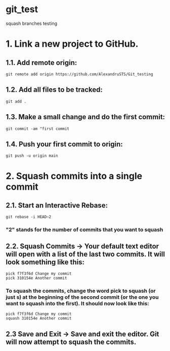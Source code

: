 # git_test
squash branches testing

# 1. Link a new project to GitHub.

## 1.1. Add remote origin:
    git remote add origin https://github.com/AlexandruSTS/Git_testing

## 1.2. Add all files to be tracked:
    git add .
    
## 1.3. Make a small change and do the first commit:
    git commit -am "first commit
    
## 1.4. Push your first commit to origin:
    git push -u origin main



# 2. Squash commits into a single commit

## 2.1. Start an Interactive Rebase:
    git rebase -i HEAD~2
### "2" stands for the number of commits that you want to squash

## 2.2. Squash Commits -> Your default text editor will open with a list of the last two commits. It will look something like this:
    pick f7f3f6d Change my commit
    pick 310154e Another commit
### To squash the commits, change the word pick to squash (or just s) at the beginning of the second commit (or the one you want to squash into the first). It should now look like this:
    pick f7f3f6d Change my commit
    squash 310154e Another commit

## 2.3 Save and Exit -> Save and exit the editor. Git will now attempt to squash the commits.
